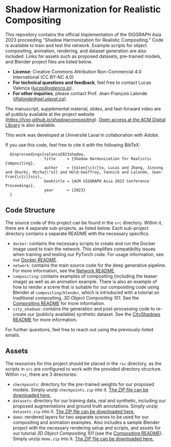 # Shadow Harmonization for Realistic Compositing
This repository contains the official implementation of the SIGGRAPH Asia 2023 proceeding "Shadow Harmonization for Realistic Compositing." Code is available to train and test the network. Example scripts for object compositing, animation, rendering, and dataset generation are also included. Links for assets such as proposed datasets, pre-trained models, and Blender project files are listed below.

- **License:** Creative Commons Attribution Non-Commercial 4.0 International  (CC BY-NC 4.0)
- **For technical questions and feedback**, feel free to contact Lucas Valença (*lucas@valenca.io*).
- **For other inquiries**, please contact Prof. Jean-François Lalonde (*jflalonde@gel.ulaval.ca*).

The manuscript, supplemental material, slides, and fast-forward video are all publicly available at the project website (*https://lvsn.github.io/shadowcompositing*). [Open access at the ACM Digital Library](https://dl.acm.org/doi/10.1145/3610548.3618227) is also available.

This work was developed at Université Laval in collaboration with Adobe.

If you use this code, feel free to cite it with the following BibTeX:
```
  @inproceedings{valenca2023shadow,
                 title     = {Shadow Harmonization for Realistic Compositing},
                 author    = {Valen{\c{c}}a, Lucas and Zhang, Jinsong and Gharbi, Micha{\"e}l and Hold-Geoffroy, Yannick and Lalonde, Jean-Fran{\c{c}}ois},
                 booktitle = {ACM SIGGRAPH Asia 2023 Conference Proceedings},
                 year      = {2023}
  }
```

## Code Structure
The source code of this project can be found in the `src` directory. Within it, there are 4 separate sub-projects, as listed below. Each sub-project directory contains a separate README with the necessary specifics.

 - `docker`: contains the necessary scripts to create and run the Docker image used to train the network. This simplifies compatibility issues when training and testing our PyTorch code. For usage information, see our [Docker README](https://github.com/lvsn/shadowcompositing/blob/main/src/docker/README.md).
 - `network`: contains the main source code for the deep generative pipeline. For more information, see the [Network README](https://github.com/lvsn/shadowcompositing/blob/main/src/network/README.md).
- `compositing`: contains examples of compositing (including the teaser image) as well as an animation example. There is also an example of how to render a scene that is suitable for our compositing code using Blender at `compositing/blender`, which is introduced with a tutorial on traditional compositing, *3D Object Compositing 101*. See the [Compositing README](https://github.com/lvsn/shadowcompositing/blob/main/src/compositing/README.md) for more information.
- `city_shadows`: contains the generation and post-processing code to re-create our (publicly available) synthetic dataset. See the [CityShadows README](https://github.com/lvsn/shadowcompositing/blob/main/src/city_shadows/README.md) for more information.

For further questions, feel free to reach out using the previously-listed emails.

## Assets
The resources for this project should be placed in the `rsc` directory, as the scripts in `src` are configured to work with the provided directory structure. Within `rsc`, there are 3 directories:

 - `checkpoints`: directory for the pre-trained weights for our proposed models. Simply unzip `checkpoints.zip` into it. [The ZIP file can be downloaded here.](https://hdrdb-public.s3.valeria.science/shadowcompositing/checkpoints.zip)
 - `datasets`: directory for our training data, real and synthetic, including our proposed augmentations and ground truth annotations. Simply unzip `datasets.zip` into it. [The ZIP file can be downloaded here.](https://hdrdb-public.s3.valeria.science/shadowcompositing/datasets.zip)
 - `demo`: rendered layers for two separate scenes to be used for our compositing and animation examples. Also includes a sample Blender project with the necessary rendering setup and scripts, and assets for our tutorial *3D Object Compositing 101* (see the [Compositing README](https://github.com/lvsn/shadowcompositing/blob/main/src/compositing/README.md)). Simply unzip `demo.zip` into it. [The ZIP file can be downloaded here.](https://hdrdb-public.s3.valeria.science/shadowcompositing/demo.zip)
